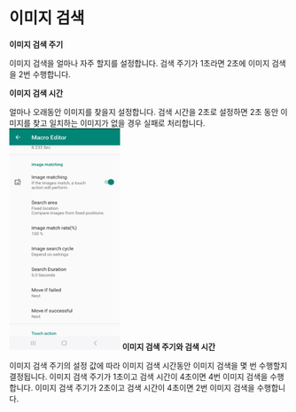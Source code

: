 # 이미지 검색

**이미지 검색 주기**

이미지 검색을 얼마나 자주 할지를 설정합니다. 검색 주기가 1초라면 2초에 이미지 검색을 2번 수행합니다.

**이미지 검색 시간**

얼마나 오래동안 이미지를 찾을지 설정합니다. 검색 시간을 2초로 설정하면 2초 동안 이미지를 찾고 일치하는 이미지가 없을 경우 실패로 처리합니다.
<img src="assets/editor_image_search.jpg" alt="Touch Mate main activity" style="height: 400px; width:200px;"/>
**이미지 검색 주기와 검색 시간**

이미지 검색 주기의 설정 값에 따라 이미지 검색 시간동안 이미지 검색을 몇 번 수행할지 결정됩니다.
이미지 검색 주기가 1초이고 검색 시간이 4초이면 4번 이미지 검색을 수행합니다.
이미지 검색 주기가 2초이고 검색 시간이 4초이면 2번 이미지 검색을 수행합니다.
